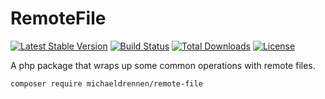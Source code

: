 # RemoteFile

[![Latest Stable Version](https://poser.pugx.org/michaeldrennen/remote-file/v/stable)](https://packagist.org/packages/michaeldrennen/remote-file) [![Build Status](https://travis-ci.org/michaeldrennen/remote-file.svg?branch=master)](https://travis-ci.org/michaeldrennen/remote-file) [![Total Downloads](https://poser.pugx.org/michaeldrennen/remote-file/downloads)](https://packagist.org/packages/michaeldrennen/remote-file) [![License](https://poser.pugx.org/michaeldrennen/remote-file/license)](https://packagist.org/packages/michaeldrennen/remote-file)  

A php package that wraps up some common operations with remote files.

<code>composer require michaeldrennen/remote-file</code>
